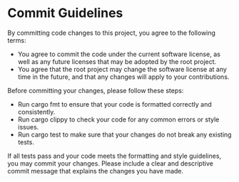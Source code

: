 # Commit Guidelines

By committing code changes to this project, you agree to the following terms:

-   You agree to commit the code under the current software license, as well as any future licenses that may be adopted by the root project.
-   You agree that the root project may change the software license at any time in the future, and that any changes will apply to your contributions.

Before committing your changes, please follow these steps:

-   Run cargo fmt to ensure that your code is formatted correctly and consistently.
-   Run cargo clippy to check your code for any common errors or style issues.
-   Run cargo test to make sure that your changes do not break any existing tests.

If all tests pass and your code meets the formatting and style guidelines, you may commit your changes. Please include a clear and descriptive commit message that explains the changes you have made.
